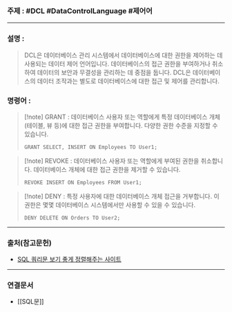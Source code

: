 ### 주제 : #DCL #DataControlLanguage #제어어


___

### 설명 : 

> DCL은 데이터베이스 관리 시스템에서 데이터베이스에 대한 권한을 제어하는 데 사용되는 데이터 제어 언어입니다. 
> 데이터베이스의 접근 권한을 부여하거나 취소하여 데이터의 보안과 무결성을 관리하는 데 중점을 둡니다. 
> DCL은 데이터베이스의 데이터 조작과는 별도로 데이터베이스에 대한 접근 및 제어를 관리합니다.

### 명령어 : 

>[!note] GRANT : 
> 데이터베이스 사용자 또는 역할에게 특정 데이터베이스 개체(테이블, 뷰 등)에 대한 접근 권한을 부여합니다. 다양한 권한 수준을 지정할 수 있습니다.
>```
> GRANT SELECT, INSERT ON Employees TO User1;
>```

>[!note] REVOKE :
> 데이터베이스 사용자 또는 역할에게 부여된 권한을 취소합니다. 데이터베이스 개체에 대한 접근 권한을 제거할 수 있습니다.
>```
> REVOKE INSERT ON Employees FROM User1;
>```

>[!note] DENY : 
> 특정 사용자에 대한 데이터베이스 개체 접근을 거부합니다. 이 권한은 몇몇 데이터베이스 시스템에서만 사용할 수 있을 수 있습니다.
>```
> DENY DELETE ON Orders TO User2;
>```
___

### 출처(참고문헌)

- [SQL 쿼리문 보기 좋게 정렬해주는 사이트](https://zzznara2.tistory.com/663)

___

### 연결문서

- [[SQL문]]

